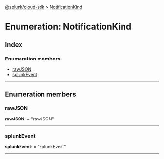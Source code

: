 [@splunk/cloud-sdk](../README.md) > [NotificationKind](../enums/notificationkind.md)

# Enumeration: NotificationKind

## Index

### Enumeration members

* [rawJSON](notificationkind.md#rawjson)
* [splunkEvent](notificationkind.md#splunkevent)

---

## Enumeration members

<a id="rawjson"></a>

###  rawJSON

**rawJSON**:  = "rawJSON"

___
<a id="splunkevent"></a>

###  splunkEvent

**splunkEvent**:  = "splunkEvent"

___

